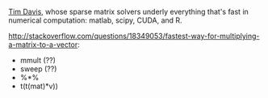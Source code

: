 

[Tim Davis](http://www.cise.ufl.edu/research/sparse/), whose sparse matrix solvers underly everything that's fast in numerical computation: matlab, scipy, CUDA, and R.


http://stackoverflow.com/questions/18349053/fastest-way-for-multiplying-a-matrix-to-a-vector:

* mmult (??)
* sweep (??)
* %*%
* t(t(mat)*v))
